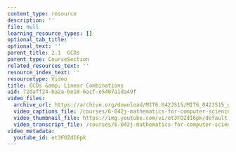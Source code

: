 ```yaml
---
content_type: resource
description: ''
file: null
learning_resource_types: []
optional_tab_title: ''
optional_text: ''
parent_title: 2.1  GCDs
parent_type: CourseSection
related_resources_text: ''
resource_index_text: ''
resourcetype: Video
title: GCDs &amp; Linear Combinations
uid: 72daff24-ba2a-be10-6acf-e5407a1da49f
video_files:
  archive_url: https://archive.org/download/MIT6.042JS15/MIT6_042JS15_gcd_def_ipod.mp4
  video_captions_file: /courses/6-042j-mathematics-for-computer-science-spring-2015/0b918c57d98e5e4ab0186ce8fa027a4f_et3FOZdI6pk.vtt
  video_thumbnail_file: https://img.youtube.com/vi/et3FOZdI6pk/default.jpg
  video_transcript_file: /courses/6-042j-mathematics-for-computer-science-spring-2015/a3100dde518ec00bbd92e029b8ee001b_et3FOZdI6pk.pdf
video_metadata:
  youtube_id: et3FOZdI6pk
---
```


